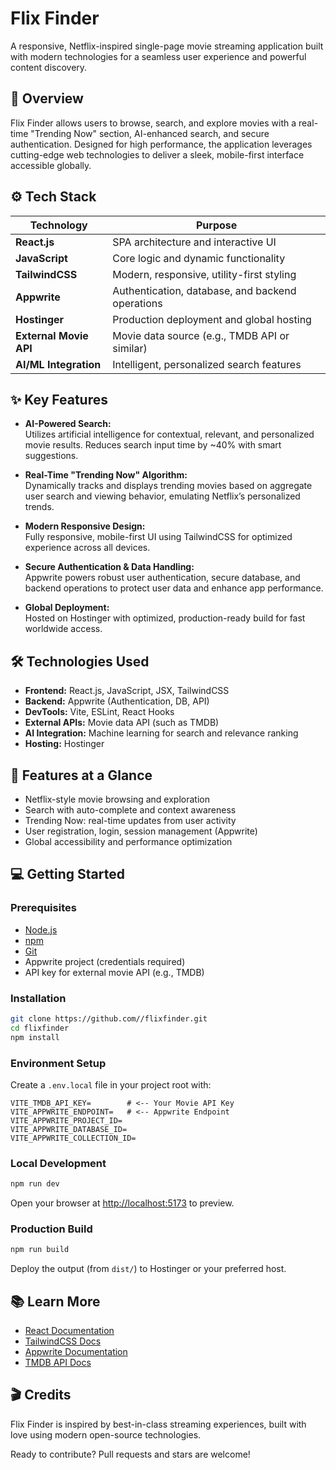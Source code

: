 # Flix Finder

A responsive, Netflix-inspired single-page movie streaming application built with modern technologies for a seamless user experience and powerful content discovery.

## 🚀 Overview

Flix Finder allows users to browse, search, and explore movies with a real-time "Trending Now" section, AI-enhanced search, and secure authentication. Designed for high performance, the application leverages cutting-edge web technologies to deliver a sleek, mobile-first interface accessible globally.

## ⚙️ Tech Stack

| Technology         | Purpose                                             |
|--------------------|----------------------------------------------------|
| **React.js**       | SPA architecture and interactive UI                |
| **JavaScript**     | Core logic and dynamic functionality               |
| **TailwindCSS**    | Modern, responsive, utility-first styling          |
| **Appwrite**       | Authentication, database, and backend operations   |
| **Hostinger**      | Production deployment and global hosting           |
| **External Movie API** | Movie data source (e.g., TMDB API or similar) |
| **AI/ML Integration** | Intelligent, personalized search features      |

## ✨ Key Features

- **AI-Powered Search:**  
  Utilizes artificial intelligence for contextual, relevant, and personalized movie results. Reduces search input time by ~40% with smart suggestions.

- **Real-Time "Trending Now" Algorithm:**  
  Dynamically tracks and displays trending movies based on aggregate user search and viewing behavior, emulating Netflix’s personalized trends.

- **Modern Responsive Design:**  
  Fully responsive, mobile-first UI using TailwindCSS for optimized experience across all devices.

- **Secure Authentication & Data Handling:**  
  Appwrite powers robust user authentication, secure database, and backend operations to protect user data and enhance app performance.

- **Global Deployment:**  
  Hosted on Hostinger with optimized, production-ready build for fast worldwide access.

## 🛠️ Technologies Used

- **Frontend:** React.js, JavaScript, JSX, TailwindCSS
- **Backend:** Appwrite (Authentication, DB, API)
- **DevTools:** Vite, ESLint, React Hooks
- **External APIs:** Movie data API (such as TMDB)
- **AI Integration:** Machine learning for search and relevance ranking
- **Hosting:** Hostinger

## 🚦 Features at a Glance

- Netflix-style movie browsing and exploration
- Search with auto-complete and context awareness
- Trending Now: real-time updates from user activity
- User registration, login, session management (Appwrite)
- Global accessibility and performance optimization

## 💻 Getting Started

### Prerequisites

- [Node.js](https://nodejs.org/)
- [npm](https://www.npmjs.com/)
- [Git](https://git-scm.com/)
- Appwrite project (credentials required)
- API key for external movie API (e.g., TMDB)

### Installation

```bash
git clone https://github.com//flixfinder.git
cd flixfinder
npm install
```

### Environment Setup

Create a `.env.local` file in your project root with:

```env
VITE_TMDB_API_KEY=        # <-- Your Movie API Key
VITE_APPWRITE_ENDPOINT=   # <-- Appwrite Endpoint
VITE_APPWRITE_PROJECT_ID=
VITE_APPWRITE_DATABASE_ID=
VITE_APPWRITE_COLLECTION_ID=
```

### Local Development

```bash
npm run dev
```

Open your browser at [http://localhost:5173](http://localhost:5173) to preview.

### Production Build

```bash
npm run build
```

Deploy the output (from `dist/`) to Hostinger or your preferred host.

## 📚 Learn More

- [React Documentation](https://react.dev/)
- [TailwindCSS Docs](https://tailwindcss.com/docs)
- [Appwrite Documentation](https://appwrite.io/docs)
- [TMDB API Docs](https://developer.themoviedb.org/reference/intro/getting-started)

## 🎬 Credits

Flix Finder is inspired by best-in-class streaming experiences, built with love using modern open-source technologies.

Ready to contribute? Pull requests and stars are welcome!
